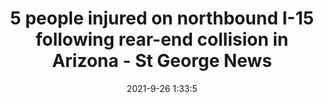 ---
"title": "5 people injured on northbound I-15 following rear-end collision in Arizona - St George News"
"date": "2021-9-26 1:33:5"
"feed_name": "GOOGLENEWSCONSTRUCTION"
"feed_website": "https://news.google.com/search?q=construction%2Bincident&hl=en-US&gl=US&ceid=US:en"
"feed_rss": "https://news.google.com/rss/search?q=construction%2Bincident&hl=en-US&gl=US&ceid=US:en"
"link": "https://www.stgeorgeutah.com/news/archive/2021/09/25/mgk-5-people-injured-on-northbound-i-15-following-rear-end-collision-in-arizona/"
"file": "_posts/2021-1-1-a142f72a0f9cc9f35009525f2b384be5cdff1f99.md"
"accident": "1"
"drilling": "0"
"dead": "0"
"injured": "5"
"where": "unknown site"
"place": ""
---